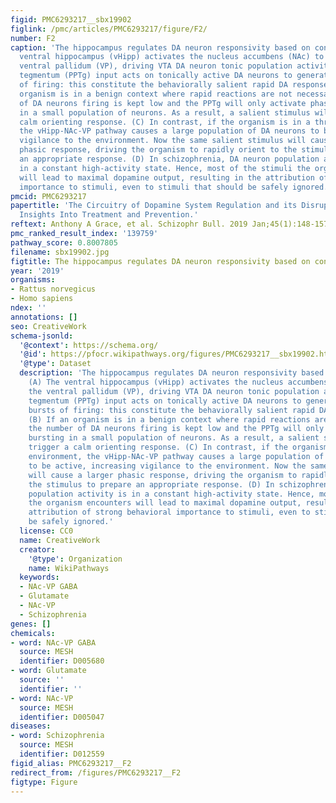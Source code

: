 ```yaml
---
figid: PMC6293217__sbx19902
figlink: /pmc/articles/PMC6293217/figure/F2/
number: F2
caption: 'The hippocampus regulates DA neuron responsivity based on context. (A) The
  ventral hippocampus (vHipp) activates the nucleus accumbens (NAc) to inhibit the
  ventral pallidum (VP), driving VTA DA neuron tonic population activity. Pedunculopontine
  tegmentum (PPTg) input acts on tonically active DA neurons to generate phasic bursts
  of firing: this constitute the behaviorally salient rapid DA response. (B) If an
  organism is in a benign context where rapid reactions are not necessary, the number
  of DA neurons firing is kept low and the PPTg will only activate phasic bursting
  in a small population of neurons. As a result, a salient stimulus will trigger a
  calm orienting response. (C) In contrast, if the organism is in a threatening environment,
  the vHipp-NAc-VP pathway causes a large population of DA neurons to be active, increasing
  vigilance to the environment. Now the same salient stimulus will cause a larger
  phasic response, driving the organism to rapidly orient to the stimulus to prepare
  an appropriate response. (D) In schizophrenia, DA neuron population activity is
  in a constant high-activity state. Hence, most of the stimuli the organism encounters
  will lead to maximal dopamine output, resulting in the attribution of strong behavioral
  importance to stimuli, even to stimuli that should be safely ignored.'
pmcid: PMC6293217
papertitle: 'The Circuitry of Dopamine System Regulation and its Disruption in Schizophrenia:
  Insights Into Treatment and Prevention.'
reftext: Anthony A Grace, et al. Schizophr Bull. 2019 Jan;45(1):148-157.
pmc_ranked_result_index: '139759'
pathway_score: 0.8007805
filename: sbx19902.jpg
figtitle: The hippocampus regulates DA neuron responsivity based on context
year: '2019'
organisms:
- Rattus norvegicus
- Homo sapiens
ndex: ''
annotations: []
seo: CreativeWork
schema-jsonld:
  '@context': https://schema.org/
  '@id': https://pfocr.wikipathways.org/figures/PMC6293217__sbx19902.html
  '@type': Dataset
  description: 'The hippocampus regulates DA neuron responsivity based on context.
    (A) The ventral hippocampus (vHipp) activates the nucleus accumbens (NAc) to inhibit
    the ventral pallidum (VP), driving VTA DA neuron tonic population activity. Pedunculopontine
    tegmentum (PPTg) input acts on tonically active DA neurons to generate phasic
    bursts of firing: this constitute the behaviorally salient rapid DA response.
    (B) If an organism is in a benign context where rapid reactions are not necessary,
    the number of DA neurons firing is kept low and the PPTg will only activate phasic
    bursting in a small population of neurons. As a result, a salient stimulus will
    trigger a calm orienting response. (C) In contrast, if the organism is in a threatening
    environment, the vHipp-NAc-VP pathway causes a large population of DA neurons
    to be active, increasing vigilance to the environment. Now the same salient stimulus
    will cause a larger phasic response, driving the organism to rapidly orient to
    the stimulus to prepare an appropriate response. (D) In schizophrenia, DA neuron
    population activity is in a constant high-activity state. Hence, most of the stimuli
    the organism encounters will lead to maximal dopamine output, resulting in the
    attribution of strong behavioral importance to stimuli, even to stimuli that should
    be safely ignored.'
  license: CC0
  name: CreativeWork
  creator:
    '@type': Organization
    name: WikiPathways
  keywords:
  - NAc-VP GABA
  - Glutamate
  - NAc-VP
  - Schizophrenia
genes: []
chemicals:
- word: NAc-VP GABA
  source: MESH
  identifier: D005680
- word: Glutamate
  source: ''
  identifier: ''
- word: NAc-VP
  source: MESH
  identifier: D005047
diseases:
- word: Schizophrenia
  source: MESH
  identifier: D012559
figid_alias: PMC6293217__F2
redirect_from: /figures/PMC6293217__F2
figtype: Figure
---
```

